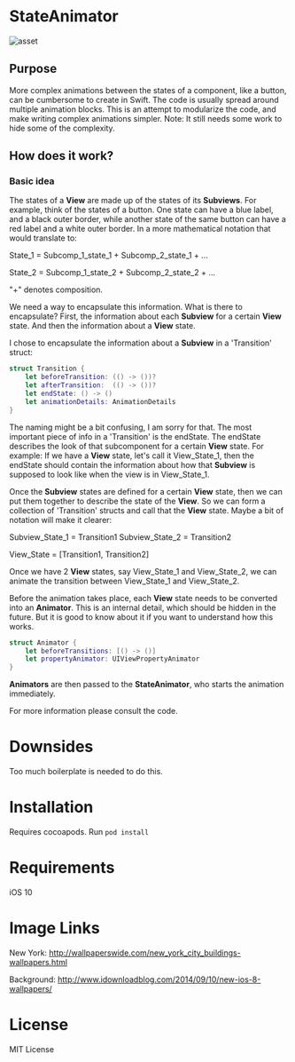 # StateAnimator

![asset](https://user-images.githubusercontent.com/17644241/29022279-e8406798-7b68-11e7-8511-5f38ef99b2a7.gif)

## Purpose
More complex animations between the states of a component, like a button, can be cumbersome to create in Swift. The code is usually spread around multiple animation blocks. This is an attempt to modularize the code, and make writing complex animations simpler. Note: It still needs some work to hide some of the complexity. 

## How does it work? 

### Basic idea

The states of a __View__ are made up of the states of its __Subviews__. For example, think of the states of a button. One state can have a blue label, and a black outer border, while another state of the same button can have a red label and a white outer border. In a more mathematical notation that would translate to:

State_1 = Subcomp_1_state_1 + Subcomp_2_state_1 + ...

State_2 = Subcomp_1_state_2 + Subcomp_2_state_2 + ...

"+" denotes composition.

We need a way to encapsulate this information. What is there to encapsulate? First, the information about each __Subview__ for a certain __View__ state. And then the information about a __View__ state. 

I chose to encapsulate the information about a __Subview__ in a 'Transition' struct:

```swift
struct Transition {
    let beforeTransition: (() -> ())?
    let afterTransition:  (() -> ())?
    let endState: () -> ()
    let animationDetails: AnimationDetails
}
```

The naming might be a bit confusing, I am sorry for that. The most important piece of info in a 'Transition' is the endState. The endState describes the look of that subcomponent for a certain __View__ state. For example: If we have a __View__ state, let's call it View_State_1, then the endState should contain the information about how that __Subview__ is supposed to look like when the view is in View_State_1. 

Once the __Subview__ states are defined for a certain __View__ state, then we can put them together to describe the state of the __View__. So we can form a collection of 'Transition' structs and call that the __View__ state. Maybe a bit of notation will make it clearer: 

Subview_State_1 = Transition1
Subview_State_2 = Transition2

View_State = [Transition1, Transition2]

Once we have 2 __View__ states, say View_State_1 and View_State_2, we can animate the transition between View_State_1 and View_State_2. 

Before the animation takes place, each __View__ state needs to be converted into an __Animator__. This is an internal detail, which should be hidden in the future. But it is good to know about it if you want to understand how this works.

```swift
struct Animator {
    let beforeTransitions: [() -> ()]
    let propertyAnimator: UIViewPropertyAnimator
}
```

__Animators__ are then passed to the __StateAnimator__, who starts the animation immediately.

For more information please consult the code.

# Downsides

Too much boilerplate is needed to do this.

# Installation

Requires cocoapods. Run ```pod install```

# Requirements

iOS 10

# Image Links

New York: http://wallpaperswide.com/new_york_city_buildings-wallpapers.html

Background: http://www.idownloadblog.com/2014/09/10/new-ios-8-wallpapers/

# License

MIT License
